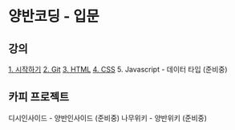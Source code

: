 # 양반코딩 - 입문

## 강의
[1. 시작하기](https://github.com/YangbanCoding/yangban-beginner/tree/main/examples/lesson1-tutorial)
[2. Git](https://github.com/YangbanCoding/yangban-beginner/tree/main/examples/lesson2-git)
[3. HTML](https://github.com/YangbanCoding/yangban-beginner/tree/main/examples/lesson3-html)
[4. CSS](https://github.com/YangbanCoding/yangban-beginner/tree/main/examples/lesson4-css)
5. Javascript - 데이터 타입 (준비중)

## 카피 프로젝트
디시인사이드 - 양반인사이드 (준비중)
나무위키 - 양반위키 (준비중)